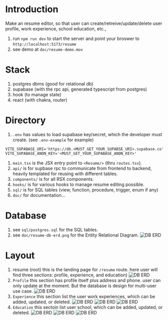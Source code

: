 # Introduction

Make an resume editor, so that user can create/retreive/update/delete user profile, work experience, school education, etc.,
1. run `npm run dev` to start the server and point your broswer to `http://localhost:5173/resume`
1. see demo at `doc/resume-demo.mov`

# Stack

1. postgres dbms (good for relational db)
1. supabase (with the rpc api, generated typescript from postgres)
1. hook (to manage state)
1. react (with chakra, router)

# Directory

1. `.env` has values to load supabase key/secret, which the developer must create. (see `.env-example` for example)
```
VITE_SUPABASE_URI='https://db.<MUST_GET_YOUR_SUPABSE_URI>.supabase.co'
VITE_SUPABASE_ANON_KEY='<MUST_GET_YOUR_SUPABASE_ANON_KEY>'
```
1. `main.tsx` is the JSX entry point to `<Resume/>` (thru `routes.tsx`).
1. `api/` is for supbase rpc to communicate from frontend to backend, heavily templated for reusing with different tables.
1. `components/` is for all RSX components.
1. `hooks/` is for various hooks to manage resume editing possible.
1. `sql/` is for SQL tables (view, function, procedure, trigger, enum if any)
1. `doc/` for documentation...

# Database

1. see `sql/postgres.sql` for the SQL tables.
1. see `doc/resume-db-erd.png` for the Entity Relational Diagram.
   ![DB ERD](doc/resume-db-erd.png)

# Layout

1. resume (root)
   this is the landing page for `/resume` route. here user will find three sections: profile, experience, and education)
   ![DB ERD](doc/resume-route.png)
1. `Profile`
   this section has profile itself plus address and phone. user can only update at the moment. But the database is design for multi-user use case.
   ![DB ERD](doc/profile-update.png)
1. `Experience`
   this section list the user work experiences, which can be added, updated, or deleted.
   ![DB ERD](doc/experience-create.png)
   ![DB ERD](doc/experience-update.png)
   ![DB ERD](doc/experience-delete.png)
1. `Education`
   this sectoin list user school, which can be added, updated, or deleted.
   ![DB ERD](doc/education-create.png)
   ![DB ERD](doc/education-update.png)
   ![DB ERD](doc/education-delete.png)
